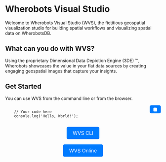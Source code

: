 # Wherobots Visual Studio

Welcome to Wherobots Visual Studio (WVS), the fictitious geospatial visualization studio for building spatial workflows
and visualizing spatial data on WherobotsDB.

## What can you do with WVS?

Using the proprietary Dimensional Data Depiction Engine (3DE) ™️, Wherobots showcases the value in your flat data sources by creating engaging geospatial images that capture your insights.

## Get Started

You can use WVS from the command line or from the browser.

<div style="position: relative;">
  <pre><code id="code-sample">
    // Your code here
    console.log('Hello, World!');
  </code></pre>
  <button onclick="copyToClipboard()" style="position: absolute; top: 0; right: 0; padding: 5px 10px; background-color: #007bff; color: white; border: none; border-radius: 5px; cursor: pointer;">
    <svg xmlns="http://www.w3.org/2000/svg" width="16" height="16" fill="currentColor" class="bi bi-clipboard" viewBox="0 0 16 16">
      <path d="M10 1.5H6a.5.5 0 0 0-.5.5v1H4a2 2 0 0 0-2 2v8a2 2 0 0 0 2 2h8a2 2 0 0 0 2-2V5a2 2 0 0 0-2-2h-1.5v-1a.5.5 0 0 0-.5-.5zM6 2h4v1H6V2z"/>
      <path d="M4.5 3h7a1 1 0 0 1 1 1v8a1 1 0 0 1-1 1h-7a1 1 0 0 1-1-1V4a1 1 0 0 1 1-1z"/>
    </svg>
  </button>
</div>

<script>
  function copyToClipboard() {
    const code = document.getElementById('code-sample').innerText;
    navigator.clipboard.writeText(code).then(() => {
      alert('Code copied to clipboard!');
    }, (err) => {
      console.error('Failed to copy: ', err);
    });
  }
</script>


<div style="text-align: center;">
  <a href="https://example.com" class="button" style="display: inline-block; padding: 10px 20px; font-size: 16px; color: white; background-color: #007bff; border-radius: 5px; text-decoration: none; on-click: copyToClipboard;">WVS CLI</a>
</div>
<br>
<div style="text-align: center;">
  <a href="https://example.com" class="button" style="display: inline-block; padding: 10px 20px; font-size: 16px; color: white; background-color: #007bff; border-radius: 5px; text-decoration: none;">WVS Online</a>
</div>
